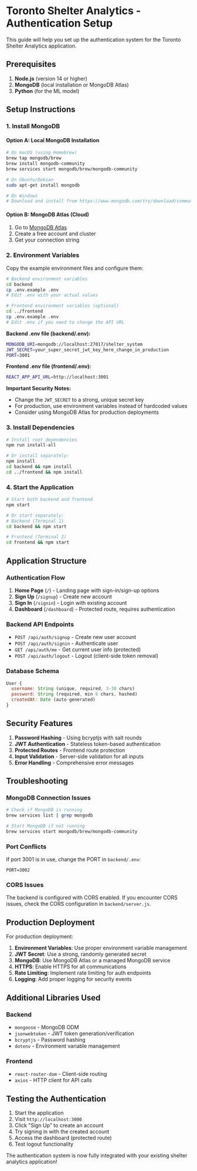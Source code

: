 # Toronto Shelter Analytics - Authentication Setup

This guide will help you set up the authentication system for the Toronto Shelter Analytics application.

## Prerequisites

1. **Node.js** (version 14 or higher)
2. **MongoDB** (local installation or MongoDB Atlas)
3. **Python** (for the ML model)

## Setup Instructions

### 1. Install MongoDB

#### Option A: Local MongoDB Installation
```bash
# On macOS (using Homebrew)
brew tap mongodb/brew
brew install mongodb-community
brew services start mongodb/brew/mongodb-community

# On Ubuntu/Debian
sudo apt-get install mongodb

# On Windows
# Download and install from https://www.mongodb.com/try/download/community
```

#### Option B: MongoDB Atlas (Cloud)
1. Go to [MongoDB Atlas](https://www.mongodb.com/atlas)
2. Create a free account and cluster
3. Get your connection string

### 2. Environment Variables

Copy the example environment files and configure them:

```bash
# Backend environment variables
cd backend
cp .env.example .env
# Edit .env with your actual values

# Frontend environment variables (optional)
cd ../frontend
cp .env.example .env
# Edit .env if you need to change the API URL
```

**Backend .env file (backend/.env):**
```bash
MONGODB_URI=mongodb://localhost:27017/shelter_system
JWT_SECRET=your_super_secret_jwt_key_here_change_in_production
PORT=3001
```

**Frontend .env file (frontend/.env):**
```bash
REACT_APP_API_URL=http://localhost:3001
```

**Important Security Notes:**
- Change the `JWT_SECRET` to a strong, unique secret key
- For production, use environment variables instead of hardcoded values
- Consider using MongoDB Atlas for production deployments

### 3. Install Dependencies

```bash
# Install root dependencies
npm run install-all

# Or install separately:
npm install
cd backend && npm install
cd ../frontend && npm install
```

### 4. Start the Application

```bash
# Start both backend and frontend
npm start

# Or start separately:
# Backend (Terminal 1)
cd backend && npm start

# Frontend (Terminal 2)
cd frontend && npm start
```

## Application Structure

### Authentication Flow
1. **Home Page** (`/`) - Landing page with sign-in/sign-up options
2. **Sign Up** (`/signup`) - Create new account
3. **Sign In** (`/signin`) - Login with existing account
4. **Dashboard** (`/dashboard`) - Protected route, requires authentication

### Backend API Endpoints
- `POST /api/auth/signup` - Create new user account
- `POST /api/auth/signin` - Authenticate user
- `GET /api/auth/me` - Get current user info (protected)
- `POST /api/auth/logout` - Logout (client-side token removal)

### Database Schema
```javascript
User {
  username: String (unique, required, 3-30 chars)
  password: String (required, min 6 chars, hashed)
  createdAt: Date (auto-generated)
}
```

## Security Features

1. **Password Hashing** - Using bcryptjs with salt rounds
2. **JWT Authentication** - Stateless token-based authentication
3. **Protected Routes** - Frontend route protection
4. **Input Validation** - Server-side validation for all inputs
5. **Error Handling** - Comprehensive error messages

## Troubleshooting

### MongoDB Connection Issues
```bash
# Check if MongoDB is running
brew services list | grep mongodb

# Start MongoDB if not running
brew services start mongodb/brew/mongodb-community
```

### Port Conflicts
If port 3001 is in use, change the PORT in `backend/.env`:
```
PORT=3002
```

### CORS Issues
The backend is configured with CORS enabled. If you encounter CORS issues, check the CORS configuration in `backend/server.js`.

## Production Deployment

For production deployment:

1. **Environment Variables**: Use proper environment variable management
2. **JWT Secret**: Use a strong, randomly generated secret
3. **MongoDB**: Use MongoDB Atlas or a managed MongoDB service
4. **HTTPS**: Enable HTTPS for all communications
5. **Rate Limiting**: Implement rate limiting for auth endpoints
6. **Logging**: Add proper logging for security events

## Additional Libraries Used

### Backend
- `mongoose` - MongoDB ODM
- `jsonwebtoken` - JWT token generation/verification
- `bcryptjs` - Password hashing
- `dotenv` - Environment variable management

### Frontend
- `react-router-dom` - Client-side routing
- `axios` - HTTP client for API calls

## Testing the Authentication

1. Start the application
2. Visit `http://localhost:3000`
3. Click "Sign Up" to create an account
4. Try signing in with the created account
5. Access the dashboard (protected route)
6. Test logout functionality

The authentication system is now fully integrated with your existing shelter analytics application! 